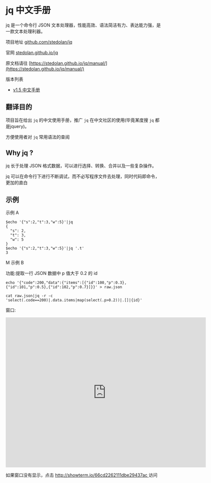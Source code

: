 # jq 中文手册

jq 是一个命令行 JSON 文本处理器，性能高效、语法简洁有力、表达能力强，是一款文本处理利器。

项目地址 [github.com/stedolan/jq](https://github.com/stedolan/jq)

官网 [stedolan.github.io/jq](https://stedolan.github.io/jq/)

原文档请往 [https://stedolan.github.io/jq/manual/](https://stedolan.github.io/jq/manual/)

版本列表

- [v1.5 中文手册](./manual/v1.5/)

## 翻译目的

项目旨在给出 `jq` 的中文使用手册，推广 `jq` 在中文社区的使用(毕竟某度搜 `jq` 都是jquery)。

方便使用者对 `jq` 常用语法的查阅

## Why jq ?

jq 长于处理 JSON 格式数据，可以进行选择、转换、合并以及一些复杂操作。

jq 可以在命令行下进行不断调试，而不必写程序文件去处理，同时代码即命令，更加的直白


## 示例

示例 A

```jq
$echo '{"s":2,"t":3,"w":5}'|jq
{
  "s": 2,
  "t": 3,
  "w": 5
}
$echo '{"s":2,"t":3,"w":5}'|jq '.t'
3
```
M
示例 B

功能:提取一行 JSON 数据中 p 值大于 0.2 的 id

```jq
echo '{"code":200,"data":{"items":[{"id":100,"p":0.3},{"id":101,"p":0.5},{"id":102,"p":0.7}]}}' > raw.json

cat raw.json|jq -r -c 'select(.code==200)|.data.items|map(select(.p>0.2))|.[]|{id}'
```

窗口:
<div>
<embed src="http://showterm.io/66cd2262111dbe29437ac" width= 640 height= 480 />
</div>

如果窗口没有显示，点击 [http://showterm.io/66cd2262111dbe29437ac ](http://showterm.io/66cd2262111dbe29437ac) 访问
